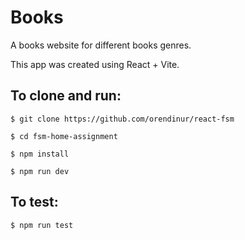 # Books

A books website for different books genres.

This app was created using React + Vite.

## To clone and run:

```
$ git clone https://github.com/orendinur/react-fsm

$ cd fsm-home-assignment

$ npm install

$ npm run dev

```

## To test:

```
$ npm run test
```
